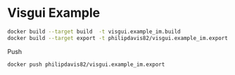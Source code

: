 # Visgui Example

```bash
docker build --target build  -t visgui.example_im.build                --file example_im/Dockerfile .
docker build --target export -t philipdavis82/visgui.example_im.export --file example_im/Dockerfile .
```

Push

```bash
docker push philipdavis82/visgui.example_im.export
```
